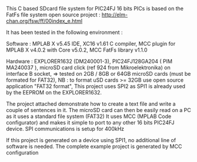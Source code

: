 This C based SDcard file system for PIC24FJ 16 bits PICs is based on the FatFs file system open source project : http://elm-chan.org/fsw/ff/00index_e.html

It has been tested in the following environment :

Software : 
MPLAB X v5.45 IDE, 
XC16 v1.61 C compiler,
MCC plugin for MPLAB X v4.0.2 with Core v5.0.2,
MCC FatFs library v1.1.0

Hardware :
EXPLORER1632 (DM240001-3),
PIC24FJ128GA204  ( PIM MA240037 ),
microSD card click (ref 924 from Mikroelektronika) on interface B socket,
=> tested on 2GB / 8GB or 64GB microSD cards (must be formated for FAT32),
NB : to format uSD cards >= 32GB use open source application "FAT32 format",
This project uses SPI2 as SPI1 is already used by the EEPROM on the EXPLORER1632.
 
The project attached demonstrate how to create a text file and write a couple of sentences in it. The microSD card can then be easily read on a PC as it uses a standard file system (FAT32) It uses MCC (MPLAB Code configurator) and makes it simple to port to any other 16 bits PIC24FJ device. SPI communications is setup for 400kHz

If this project is generated on a device using SPI1, no additional line of software is needed. The complete example project is generated by MCC configuration
